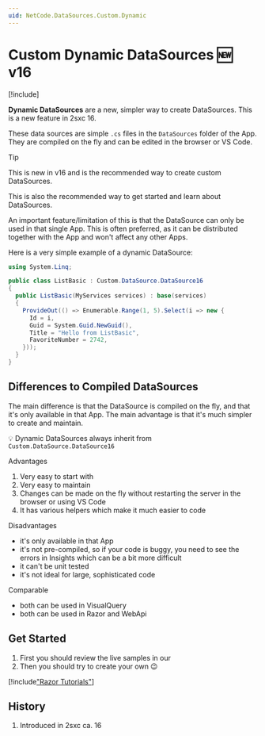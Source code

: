```yaml
---
uid: NetCode.DataSources.Custom.Dynamic
---
```


# Custom Dynamic DataSources 🆕 v16

[!include[](~/pages/basics/stack/_shared-float-summary.md)]
<style> .context-box-summary .datasource-custom { visibility: visible; } </style>

**Dynamic DataSources** are a new, simpler way to create DataSources.
This is a new feature in 2sxc 16.

These data sources are simple `.cs` files in the `DataSources` folder of the App.
They are compiled on the fly and can be edited in the browser or VS Code.

> [!TIP]
> This is new in v16 and is the recommended way to create custom DataSources.
>
> This is also the recommended way to get started and learn about DataSources.

An important feature/limitation of this is that the DataSource can only be used in that single App.
This is often preferred, as it can be distributed together with the App and won't affect any other Apps.

Here is a very simple example of a dynamic DataSource:

```cs
using System.Linq;

public class ListBasic : Custom.DataSource.DataSource16
{
  public ListBasic(MyServices services) : base(services)
  {
    ProvideOut(() => Enumerable.Range(1, 5).Select(i => new {
      Id = i,
      Guid = System.Guid.NewGuid(),
      Title = "Hello from ListBasic",
      FavoriteNumber = 2742,
    }));
  }
}
```

## Differences to Compiled DataSources

The main difference is that the DataSource is compiled on the fly, and that it's only available in that App.
The main advantage is that it's much simpler to create and maintain.

💡 Dynamic DataSources always inherit from `Custom.DataSource.DataSource16`

Advantages

1. Very easy to start with
1. Very easy to maintain
1. Changes can be made on the fly without restarting the server in the browser or using VS Code
1. It has various helpers which make it much easier to code

Disadvantages

* it's only available in that App
* it's not pre-compiled, so if your code is buggy, you need to see the errors in Insights which can be a bit more difficult
* it can't be unit tested
* it's not ideal for large, sophisticated code

Comparable

* both can be used in VisualQuery
* both can be used in Razor and WebApi

## Get Started

1. First you should review the live samples in our [](xref:Tut.DynamicDataSources)
1. Then you should try to create your own 😉

[!include["Razor Tutorials"](~/shared/tutorials/razor.md)]

## History

1. Introduced in 2sxc ca. 16
